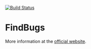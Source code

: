 [![Build Status](https://travis-ci.org/Monits/findbugs.svg?branch=master)](https://travis-ci.org/Monits/findbugs)

# FindBugs

More information at the [official website](http://findbugs.sourceforge.net).
